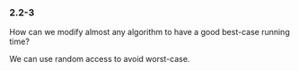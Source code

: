 ### 2.2-3
How can we modify almost any algorithm to have a good best-case running time?

We can use random access to avoid worst-case.